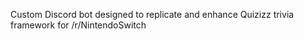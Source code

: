 Custom Discord bot designed to replicate and enhance Quizizz trivia framework for /r/NintendoSwitch
